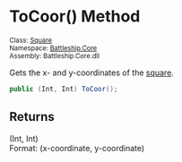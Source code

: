 # ToCoor() Method

<sub>Class: [Square](../Square.md)  
Namespace: [Battleship.Core](../../Battleship.Core.md)  
Assembly: Battleship.Core.dll</sub>

Gets the x- and y-coordinates of the [square](../Square.md).

```cs
public (Int, Int) ToCoor();
```

## Returns

(Int, Int)  
Format: (x-coordinate, y-coordinate)